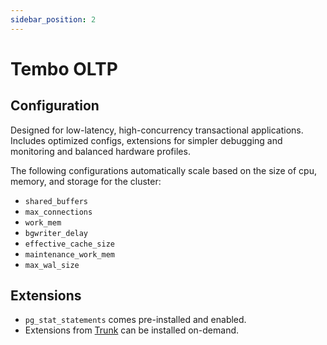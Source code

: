 ```yaml
---
sidebar_position: 2
---
```


# Tembo OLTP

## Configuration

Designed for low-latency, high-concurrency transactional applications. Includes optimized configs, extensions for simpler debugging and monitoring and balanced hardware profiles.

The following configurations automatically scale based on the size of cpu, memory, and storage for the cluster:

- `shared_buffers`
- `max_connections`
- `work_mem`
- `bgwriter_delay`
- `effective_cache_size`
- `maintenance_work_mem`
- `max_wal_size`

## Extensions

- `pg_stat_statements` comes pre-installed and enabled.
- Extensions from [Trunk](https://pgt.dev) can be installed on-demand.

